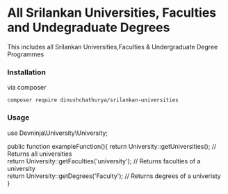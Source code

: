 # All Srilankan Universities, Faculties and Undegraduate Degrees

This includes all Srilankan Universities,Faculties & Undergraduate Degree Programmes

### Installation

via composer

`composer require dinushchathurya/srilankan-universities`

### Usage 

use Devninja\University\University;


public function exampleFunction(){
    return University::getUniversities(); // Returns all universities <br>
    return University::getFaculties('university'); // Returns faculties of a university <br>
    return University::getDegrees('Faculty'); // Returns degrees of a univeristy <br>
}


